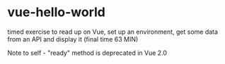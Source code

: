 # vue-hello-world
timed exercise to read up on Vue, set up an environment, get some data from an API and display it (final time 63 MIN)

Note to self - "ready" method is deprecated in Vue 2.0